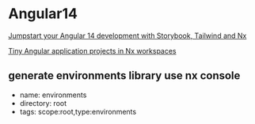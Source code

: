 

# Angular14

[Jumpstart your Angular 14 development with Storybook, Tailwind and Nx](https://blog.nrwl.io/jumpstart-your-angular-14-development-with-storybook-tailwind-and-nx-9b031c83e0ee)

[Tiny Angular application projects in Nx workspaces](https://dev.to/this-is-angular/tiny-angular-application-projects-in-nx-workspaces-229a)
## generate environments library use nx console
* name: environments
* directory: root
* tags: scope:root,type:environments